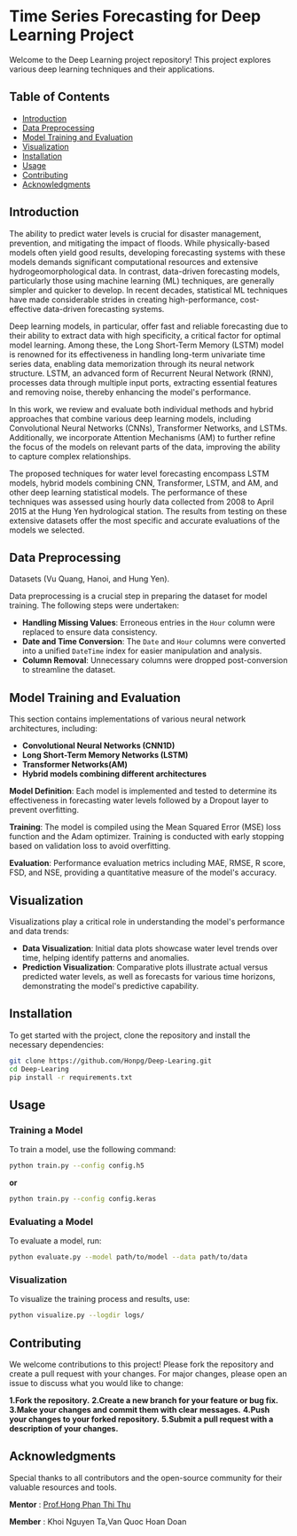 # Time Series Forecasting for Deep Learning Project

Welcome to the Deep Learning project repository! This project explores various deep learning techniques and their applications.

## Table of Contents

- [Introduction](#introduction)
- [Data Preprocessing](#data-preprocessing)
- [Model Training and Evaluation](#model-training-and-evaluation)
- [Visualization](#visualization)
- [Installation](#installation)
- [Usage](#usage)
- [Contributing](#contributing)
- [Acknowledgments](#acknowledgments)

## Introduction

The ability to predict water levels is crucial for disaster management, prevention, and mitigating the impact of floods. While physically-based models often yield good results, developing forecasting systems with these models demands significant computational resources and extensive hydrogeomorphological data. In contrast, data-driven forecasting models, particularly those using machine learning (ML) techniques, are generally simpler and quicker to develop. In recent decades, statistical ML techniques have made considerable strides in creating high-performance, cost-effective data-driven forecasting systems.

Deep learning models, in particular, offer fast and reliable forecasting due to their ability to extract data with high specificity, a critical factor for optimal model learning. Among these, the Long Short-Term Memory (LSTM) model is renowned for its effectiveness in handling long-term univariate time series data, enabling data memorization through its neural network structure. LSTM, an advanced form of Recurrent Neural Network (RNN), processes data through multiple input ports, extracting essential features and removing noise, thereby enhancing the model's performance.

In this work, we review and evaluate both individual methods and hybrid approaches that combine various deep learning models, including Convolutional Neural Networks (CNNs), Transformer Networks, and LSTMs. Additionally, we incorporate Attention Mechanisms (AM) to further refine the focus of the models on relevant parts of the data, improving the ability to capture complex relationships.

The proposed techniques for water level forecasting encompass LSTM models, hybrid models combining CNN, Transformer, LSTM, and AM, and other deep learning statistical models. The performance of these techniques was assessed using hourly data collected from 2008 to April 2015 at the Hung Yen hydrological station. The results from testing on these extensive datasets offer the most specific and accurate evaluations of the models we selected.

## Data Preprocessing
Datasets (Vu Quang, Hanoi, and Hung Yen).

Data preprocessing is a crucial step in preparing the dataset for model training. The following steps were undertaken:

- **Handling Missing Values**: Erroneous entries in the `Hour` column were replaced to ensure data consistency.
- **Date and Time Conversion**: The `Date` and `Hour` columns were converted into a unified `DateTime` index for easier manipulation and analysis.
- **Column Removal**: Unnecessary columns were dropped post-conversion to streamline the dataset.

## Model Training and Evaluation

This section contains implementations of various neural network architectures, including:

- **Convolutional Neural Networks (CNN1D)**
- **Long Short-Term Memory Networks (LSTM)**
- **Transformer Networks(AM)**
- **Hybrid models combining different architectures**

**Model Definition**: Each model is implemented and tested to determine its effectiveness in forecasting water levels followed by a Dropout layer to prevent overfitting.

**Training**: The model is compiled using the Mean Squared Error (MSE) loss function and the Adam optimizer. Training is conducted with early stopping based on validation loss to avoid overfitting.

**Evaluation**: Performance evaluation metrics including MAE, RMSE, R score, FSD, and NSE, providing a quantitative measure of the model's accuracy.

## Visualization

Visualizations play a critical role in understanding the model's performance and data trends:

- **Data Visualization**: Initial data plots showcase water level trends over time, helping identify patterns and anomalies.
- **Prediction Visualization**: Comparative plots illustrate actual versus predicted water levels, as well as forecasts for various time horizons, demonstrating the model's predictive capability.

## Installation

To get started with the project, clone the repository and install the necessary dependencies:

```bash
git clone https://github.com/Honpg/Deep-Learing.git
cd Deep-Learing
pip install -r requirements.txt
```

## Usage
### Training a Model
To train a model, use the following command:

```bash
python train.py --config config.h5
```

**or**
```bash
python train.py --config config.keras
```

### Evaluating a Model
To evaluate a model, run:
```bash
python evaluate.py --model path/to/model --data path/to/data
```

### Visualization
To visualize the training process and results, use:
```bash
python visualize.py --logdir logs/
```

## Contributing

We welcome contributions to this project! Please fork the repository and create a pull request with your changes. For major changes, please open an issue to discuss what you would like to change:

**1.Fork the repository.**
**2.Create a new branch for your feature or bug fix.**
**3.Make your changes and commit them with clear messages.**
**4.Push your changes to your forked repository.**
**5.Submit a pull request with a description of your changes.**

## Acknowledgments
Special thanks to all contributors and the open-source community for their valuable resources and tools.

**Mentor** : [Prof.Hong Phan Thi Thu](https://scholar.google.com/citations?user=yXkziQIAAAAJ&hl=en&oi=ao)

**Member** : Khoi Nguyen Ta,Van Quoc Hoan Doan




